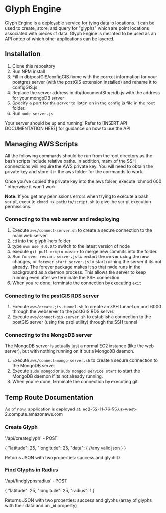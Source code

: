 # Glyph Engine

Glyph Engine is a deployable service for tying data to locations. It can be used to create, store, and query for "glyphs" which are point locations associated with pieces of data. Glyph Engine is meanted to be used as an API ontop of which other applications can be layered.

## Installation

1. Clone this repository
2. Run NPM install
3. Fill in db/postGIS/configGIS.fixme with the correct information for your postgres server (with the postGIS extension installed) and rename it to configGIS.js
4. Replace the server address in db/documentStore/db.js with the address for your mongoDB server
5. Specify a port for the server to listen on in the config.js file in the root folder.
6. Run `node server.js`

Your server should be up and running! Refer to [INSERT API DOCUMENTATION HERE] for guidance on how to use the API

## Managing AWS Scripts

All the following commands should be run from the root directory as the bash scripts include relative paths. In addition, many of the SSH connections will require the AWS private key. You will need to obtain the private key and store it in the aws folder for the commands to work.

Once you've copied the private key into the aws folder, execute 'chmod 600 <NAME OF PRIVATEKEY>' otherwise it won't work.

**Note:** If you get any permissions errors when trying to execute a bash script, execute `chmod +x path/to/script.sh` to give the script execution permissions.

### Connecting to the web server and redeploying

1. Execute `aws/connect-server.sh` to create a secure connection to the main web server.
2. `cd` into the glyph-hero folder
3. type `nvm use 4.0.0` to switch to the latest version of node
4. execute `git pull origin master` to merge new commits into the folder.
5. Run `forever restart server.js` to restart the server using the new changes, or `forever start server.js` to start running the server if its not already. The forever package makes it so that node runs in the background as a daemon process. This allows the server to keep running even after we terminate the SSH connection.
6. When you're done, terminate the connection by executing `exit`

### Connecting to the postGIS RDS server

1. Execute `aws/create-gis-tunnel.sh` to create an SSH tunnel on port 6000 through the webserver to the postGIS RDS server.
2. Execute `aws/connect-gis-server.sh` to establish a connection to the postGIS server (using the psql utility) through the SSH tunnel


### Connecting to the MongoDB server

The MongoDB server is actually just a normal EC2 instance (like the web server), but with nothing running on it but a MongoDB daemon.

1. Execute `aws/connect-mongo-server.sh` to create a secure connection to the MongoDB server
2. Execute `sudo mongod` or `sudo mongod service start` to start the MongoDB daemon if its not already running.
3. When you're done, terminate the connection by executing git.

## Temp Route Documentation

As of now, application is deployed at: ec2-52-11-76-55.us-west-2.compute.amazonaws.com

### Create Glyph

'/api/createglyph' - POST

{
  "latitude": 25,
  "longitude": 25,
  "data": {
    //any valid json
  }
}

Returns JSON with two properties: success and glyphID

### Find Glyphs in Radius

'/api/findglyphsradius' - POST

{
  "latitude": 25,
  "longitude": 25,
  "radius": 1
}

Returns JSON with two properties: success and glyphs (array of glyphs with their data and an _id property)
